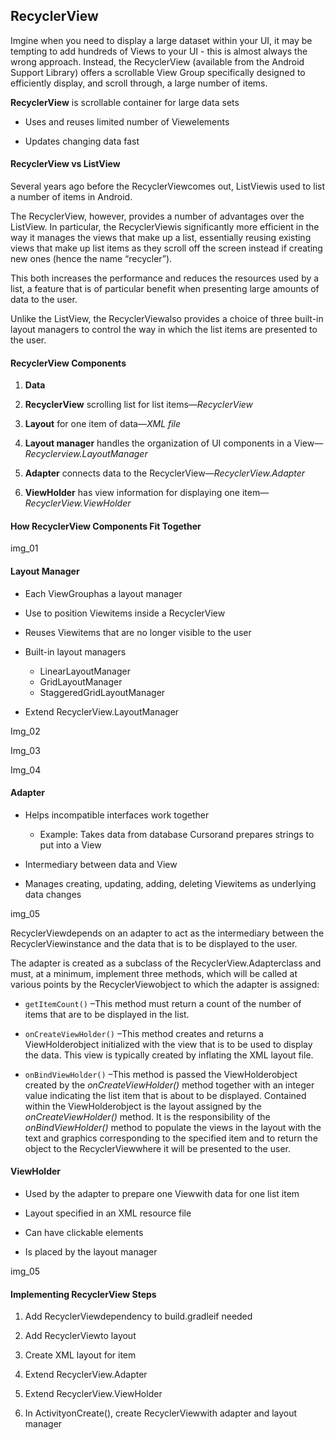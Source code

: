##  **RecyclerView**

Imgine when you need to display a large dataset within your UI, it may be tempting to add hundreds of Views to your UI - this is almost always the wrong approach. Instead, the RecyclerView (available from the Android Support Library) offers a scrollable View Group specifically designed to efficiently display, and scroll through, a large number of items.

**RecyclerView** is scrollable container for large data sets

-   Uses and reuses limited number of Viewelements

-   Updates changing data fast



#### RecyclerView vs ListView

Several years ago before the RecyclerViewcomes out, ListViewis used to list a number of items in Android. 

The RecyclerView, however, provides a number of advantages over the ListView. In particular, the RecyclerViewis significantly more efficient in the way it manages the views that make up a list, essentially reusing existing views that make up list items as they scroll off the screen instead if creating new ones (hence the name “recycler”).

This both increases the performance and reduces the resources used by a list, a feature that is of particular benefit when presenting large amounts of data to the user.

Unlike the ListView, the RecyclerViewalso provides a choice of three built-in layout managers to control the way in which the list items are presented to the user.



#### RecyclerView Components

1.  **Data**

2.  **RecyclerView** scrolling list for list items—*RecyclerView*

3.  **Layout** for one item of data—*XML file*

4.  **Layout manager** handles the organization of UI components in a View—*Recyclerview.LayoutManager*

5.  **Adapter** connects data to the RecyclerView—*RecyclerView.Adapter*

6.  **ViewHolder** has view information for displaying one item—*RecyclerView.ViewHolder*



#### **How RecyclerView Components Fit Together**

img_01



#### **Layout Manager**

-   Each ViewGrouphas a layout manager

-   Use to position Viewitems inside a RecyclerView

-   Reuses Viewitems that are no longer visible to the user 

-   Built-in layout managers 
    -   LinearLayoutManager
    -   GridLayoutManager
    -   StaggeredGridLayoutManager

-   Extend RecyclerView.LayoutManager

Img_02

Img_03

Img_04



#### Adapter

-   Helps incompatible interfaces work together
    -   Example: Takes data from database Cursorand prepares strings to put into a View

-   Intermediary between data and View

-   Manages creating, updating, adding, deleting Viewitems as underlying data changes

img_05

RecyclerViewdepends on an adapter to act as the intermediary between the RecyclerViewinstance and the data that is to be displayed to the user. 

The adapter is created as a subclass of the RecyclerView.Adapterclass and must, at a minimum, implement three methods, which will be called at various points by the RecyclerViewobject to which the adapter is assigned:

-   ```getItemCount()``` –This method must return a count of the number of items that are to be displayed in the list.

-   ```onCreateViewHolder()``` –This method creates and returns a ViewHolderobject initialized with the view that is to be used to display the data. This view is typically created by inflating the XML layout file.

-   ```onBindViewHolder()``` –This method is passed the ViewHolderobject created by the *onCreateViewHolder()* method together with an integer value indicating the list item that is about to be displayed. Contained within the ViewHolderobject is the layout assigned by the *onCreateViewHolder()* method. It is the responsibility of the *onBindViewHolder()* method to populate the views in the layout with the text and graphics corresponding to the specified item and to return the object to the RecyclerViewwhere it will be presented to the user.



#### ViewHolder

-   Used by the adapter to prepare one Viewwith data for one list item 

-   Layout specified in an XML resource file

-   Can have clickable elements

-   Is placed by the layout manager

img_05



#### **Implementing** RecyclerView Steps

1.  Add RecyclerViewdependency to build.gradleif needed

2.  Add RecyclerViewto layout

3.  Create XML layout for item

4.  Extend RecyclerView.Adapter

5.  Extend RecyclerView.ViewHolder

6.  In ActivityonCreate(), create RecyclerViewwith adapter and layout manager